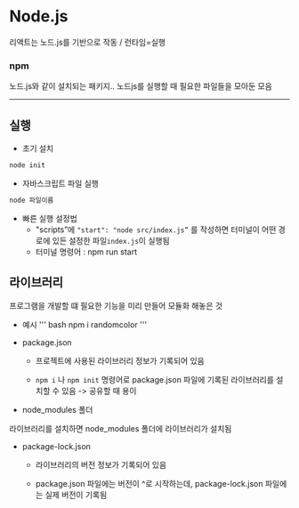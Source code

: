# Node.js

리액트는 노드.js를 기반으로 작동 / 런타임=실행

### npm

노드.js와 같이 설치되는 패키지.. 노드js를 실행할 때 필요한 파일들을 모아둔 모음

---

## 실행

- 초기 설치

```bash
node init
```

- 자바스크립트 파일 실행

```bash
node 파일이름
```

- 빠른 실행 설정법
  - "scripts”에 `"start": "node src/index.js”` 를 작성하면 터미널이 어떤 경로에 있든 설정한 파일`index.js`이 실행됨
  - 터미널 명령어 : npm run start

## 라이브러리

프로그램을 개발할 떄 필요한 기능을 미리 만들어 모듈화 해놓은 것

- 예시
  ''' bash
  npm i randomcolor
  '''

- package.json

  - 프로젝트에 사용된 라이브러리 정보가 기록되어 있음

  - `npm i` 나 `npm init` 명령어로 package.json 파일에 기록된 라이브러리를 설치할 수 있음 -> 공유할 때 용이

- node_modules 폴더

라이브러리를 설치하면 node_modules 폴더에 라이브러리가 설치됨

- package-lock.json

  - 라이브러리의 버전 정보가 기록되어 있음

  - package.json 파일에는 버전이 ^로 시작하는데, package-lock.json 파일에는 실제 버전이 기록됨
